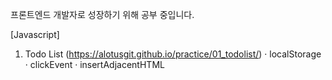 프론트엔드 개발자로 성장하기 위해 공부 중입니다.

[Javascript]
  1. Todo List (https://alotusgit.github.io/practice/01_todolist/)
    · localStorage
    · clickEvent
    · insertAdjacentHTML 
